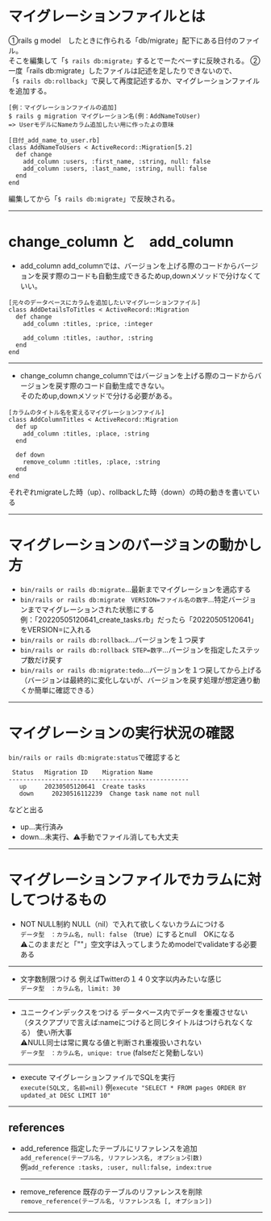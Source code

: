 # マイグレーションファイルとは
①rails g model　したときに作られる「db/migrate」配下にある日付のファイル。    
そこを編集して「`$ rails db:migrate」`するとでーたべーすに反映される。
②一度「rails db:migrate」したファイルは記述を足したりできないので、    
「`$ rails db:rollback`」で戻して再度記述するか、マイグレーションファイルを追加する。
~~~
[例：マイグレーションファイルの追加]
$ rails g migration マイグレーション名(例：AddNameToUser)
=> UserモデルにNameカラム追加したい用に作ったよの意味

[日付_add_name_to_user.rb]
class AddNameToUsers < ActiveRecord::Migration[5.2]
  def change
    add_column :users, :first_name, :string, null: false
    add_column :users, :last_name, :string, null: false
  end
end
~~~
編集してから「`$ rails db:migrate`」で反映される。
***

# change_column と　add_column
- add_column
add_columnでは、バージョンを上げる際のコードからバージョンを戻す際のコードも自動生成できるためup,downメソッドで分けなくていい。
~~~
[元々のデータベースにカラムを追加したいマイグレーションファイル]
class AddDetailsToTitles < ActiveRecord::Migration
  def change
    add_column :titles, :price, :integer

    add_column :titles, :author, :string
  end
end
~~~
***
- change_column
change_columnではバージョンを上げる際のコードからバージョンを戻す際のコード自動生成できない。   
そのためup,downメソッドで分ける必要がある。
~~~
[カラムのタイトル名を変えるマイグレーションファイル]
class AddColumnTitles < ActiveRecord::Migration
  def up
    add_column :titles, :place, :string
  end

  def down
    remove_column :titles, :place, :string
  end
end
~~~
それぞれmigrateした時（up）、rollbackした時（down）の時の動きを書いている
***

# マイグレーションのバージョンの動かし方
- `bin/rails or rails db:migrate`...最新までマイグレーションを適応する
- `bin/rails or rails db:migrate　VERSION=ファイル名の数字`...特定バージョンまでマイグレーションされた状態にする    
例：「20220505120641_create_tasks.rb」だったら「20220505120641」をVERSION=に入れる
- `bin/rails or rails db:rollback`...バージョンを１つ戻す
- `bin/rails or rails db:rollback STEP=数字`...バージョンを指定したステップ数だけ戻す
- `bin/rails or rails db:migrate:tedo`...バージョンを１つ戻してから上げる   
（バージョンは最終的に変化しないが、バージョンを戻す処理が想定通り動くか簡単に確認できる）
***

# マイグレーションの実行状況の確認
`bin/rails or rails db:migrate:status`で確認すると
~~~
 Status   Migration ID    Migration Name
--------------------------------------------------
   up     20230505120641  Create tasks
   down     20230516112239  Change task name not null

~~~
などと出る
- up...実行済み
- down...未実行、⚠️手動でファイル消しても大丈夫
***

# マイグレーションファイルでカラムに対してつけるもの
- NOT NULL制約
NULL（nil）で入れて欲しくないカラムにつける   
`データ型　：カラム名, null: false` （true）にするとnull　OKになる        
⚠️このままだと「""」空文字は入ってしまうためmodelでvalidateする必要ある
***

- 文字数制限つける
例えばTwitterの１４０文字以内みたいな感じ    
`データ型　：カラム名, limit: 30`
***

- ユニークインデックスをつける
データベース内でデータを重複させない （タスクアプリで言えば:nameにつけると同じタイトルはつけられなくなる）
使い所大事   
⚠️NULL同士は常に異なる値と判断され重複扱いされない    
`データ型　：カラム名, unique: true` (falseだと発動しない)
***

- execute
 マイグレーションファイルでSQLを実行    
 `execute(SQL文, 名前=nil)` 例`execute "SELECT * FROM pages ORDER BY updated_at DESC LIMIT 10"`
***
 
 ## references
- add_reference
  指定したテーブルにリファレンスを追加    
  `add_reference(テーブル名, リファレンス名, オプション引数)`    
  例`add_reference :tasks, :user, null:false, index:true`
  ***
- remove_reference
  既存のテーブルのリファレンスを削除   
  `remove_reference(テーブル名, リファレンス名 [, オプション])`
***
 
